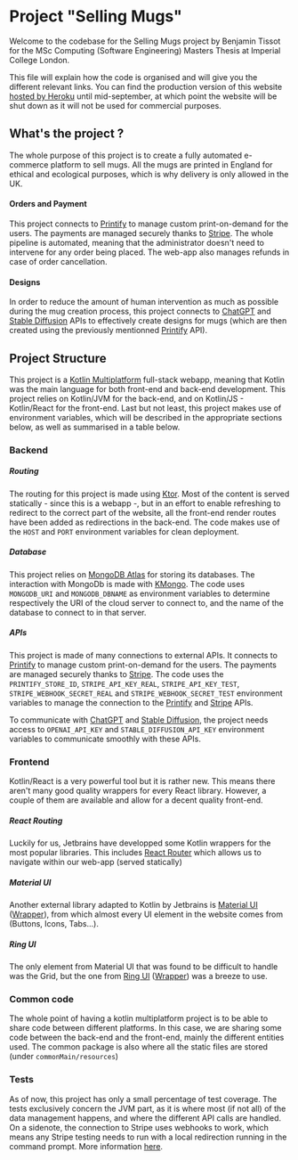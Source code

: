 # Project "Selling Mugs"

Welcome to the codebase for the Selling Mugs project by Benjamin Tissot for the MSc Computing (Software Engineering) Masters Thesis at 
Imperial College London.

This file will explain how the code is organised and will give you the different relevant links. You can find the production version of 
this website [hosted by Heroku](https://selling-mugs-f3318fd8d6c6.herokuapp.com/) until mid-september, at which point the website will 
be shut down as it will not be used for commercial purposes.

## What's the project ?

The whole purpose of this project is to create a fully automated e-commerce platform to sell mugs. All the mugs are printed in England 
for ethical and ecological purposes, which is why delivery is only allowed in the UK.

#### Orders and Payment

This project connects to [Printify](https://printify.com/) to manage custom print-on-demand for the users. The payments are managed 
securely thanks to [Stripe](https://stripe.com/en-gb). The whole pipeline is automated, meaning that the administrator doesn't need 
to intervene for any order being placed. The web-app also manages refunds in case of order cancellation.

#### Designs

In order to reduce the amount of human intervention as much as possible during the mug creation process, this project connects to 
[ChatGPT](https://openai.com/blog/openai-api) and [Stable Diffusion](https://stablediffusionapi.com/) APIs to effectively create 
designs for mugs (which are then created using the previously mentionned [Printify](https://printify.com/) API).

## Project Structure

This project is a [Kotlin Multiplatform](https://kotlinlang.org/docs/multiplatform-get-started.html) full-stack webapp, meaning 
that Kotlin was the main language for both front-end and back-end development. This project relies on Kotlin/JVM for the back-end, 
and on Kotlin/JS - Kotlin/React for the front-end. Last but not least, this project makes use of environment variables, which will 
be described in the appropriate sections below, as well as summarised in a table below.

### Backend
##### Routing
The routing for this project is made using [Ktor](https://ktor.io/docs/welcome.html). Most of the content is served statically - 
since this is a webapp -, but in an effort to enable refreshing to redirect to the correct part of the website, all the front-end 
render routes have been added as redirections in the back-end.
The code makes use of the `HOST` and `PORT` environment variables for clean deployment.

##### Database
This project relies on [MongoDB Atlas](https://www.mongodb.com/atlas/database) for storing its databases. The interaction with 
MongoDb is made with [KMongo](https://litote.org/kmongo/).
The code uses `MONGODB_URI` and `MONGODB_DBNAME` as environment variables to determine respectively the URI of the cloud server 
to connect to, and the name of the database to connect to in that server.

##### APIs
This project is made of many connections to external APIs. It connects to [Printify](https://printify.com/) to manage custom 
print-on-demand for the users. The payments are managed securely thanks to [Stripe](https://stripe.com/en-gb).
The code uses the `PRINTIFY_STORE_ID`, `STRIPE_API_KEY_REAL`, `STRIPE_API_KEY_TEST`, `STRIPE_WEBHOOK_SECRET_REAL` and 
`STRIPE_WEBHOOK_SECRET_TEST` environment variables to manage the connection to the [Printify](https://printify.com/) and 
[Stripe](https://stripe.com/en-gb) APIs.

To communicate with [ChatGPT](https://openai.com/blog/openai-api) and [Stable Diffusion](https://stablediffusionapi.com/), the project
needs access to `OPENAI_API_KEY` and `STABLE_DIFFUSION_API_KEY` environment variables to communicate smoothly with these APIs.


### Frontend

Kotlin/React is a very powerful tool but it is rather new. This means there aren't many good quality wrappers for every React library. However, a couple of them are available and allow for a decent quality front-end.

##### React Routing
Luckily for us, Jetbrains have developped some Kotlin wrappers for the most popular libraries. This includes [React Router](https://github.com/JetBrains/kotlin-wrappers/tree/master/kotlin-react-router-dom) which allows us to navigate within our web-app (served statically)

##### Material UI
Another external library adapted to Kotlin by Jetbrains is [Material UI](https://mui.com/material-ui/getting-started/) ([Wrapper](https://github.com/JetBrains/kotlin-wrappers/tree/master/kotlin-mui)), from which almost every UI element in the website comes from (Buttons, Icons, Tabs...).

##### Ring UI
The only element from Material UI that was found to be difficult to handle was the Grid, but the one from [Ring UI](https://github.com/JetBrains/ring-ui) ([Wrapper](https://github.com/JetBrains/kotlin-wrappers/tree/master/kotlin-ring-ui)) was a breeze to use.


### Common code

The whole point of having a kotlin multiplatform project is to be able to share code between different platforms. In this case, we are sharing some code between the back-end and the front-end, mainly the different entities used.
The common package is also where all the static files are stored (under `commonMain/resources`)


### Tests
As of now, this project has only a small percentage of test coverage. The tests exclusively concern the JVM part, as it is where most (if not all) of the data management happens, and where the different API calls are handled.
On a sidenote, the connection to Stripe uses webhooks to work, which means any Stripe testing needs to run with a local redirection running in the command prompt. More information [here](https://stripe.com/docs/webhooks/test).